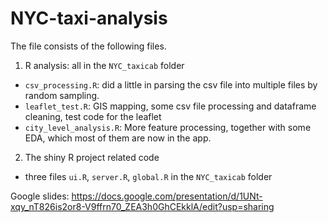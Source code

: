 # NYC-taxi-analysis

The file consists of the following files.

1. R analysis: all in the `NYC_taxicab` folder
  - `csv_processing.R`: did a little in parsing the csv file into multiple files by random sampling.
  - `leaflet_test.R`: GIS mapping, some csv file processing and dataframe cleaning, test code for the leaflet
  - `city_level_analysis.R`: More feature processing, together with some EDA, which most of them are now in the app.
2. The shiny R project related code
  - three files `ui.R`, `server.R`, `global.R` in the `NYC_taxicab` folder

Google slides:
https://docs.google.com/presentation/d/1UNt-xqy_nT826is2or8-V9ffrn70_ZEA3h0GhCEkklA/edit?usp=sharing
